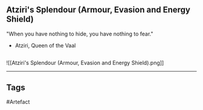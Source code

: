 ## Atziri's Splendour (Armour, Evasion and Energy Shield)
"When you have nothing to hide,
you have nothing to fear."
- Atziri, Queen of the Vaal
## 
![[Atziri's Splendour (Armour, Evasion and Energy Shield).png]]

---
## Tags
#Artefact